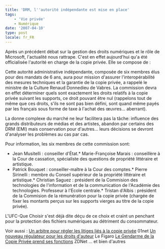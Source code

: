 ```yaml
---
title: 'DRM, l''autorité indépendante est mise en place'
tags:
    - 'Vie privée'
    - Numérique
date: '2007-04-10'
type: post
locale: fr_FR
---
```


Après un précédent débat sur la gestion des droits numériques et le rôle de Microsoft, l'actualité nous rattrape. C'est en effet aujourd'hui qu'a été officialisée l'autorité en charge de la copie privée. Elle se compose de&nbsp;:

Cette autorité administrative indépendante, composée de six membres élus pour des mandats de 6 ans, aura pour mission d'assurer l'interopérabilité des mesures techniques et la garantie de la copie privée, a rappelé le ministre de la Culture Renaud Donnedieu de Vabres. La commission devra en effet déterminer quels sont exactement les droits relatifs à la copie privée suivant les supports, ce droit pouvant être nul (rappelons tout de même que ces droits, s'ils ne sont pas bien défini, sont quand même payés par les français sous forme de taxe à l'achat des œuvres… aberrant).

La donne complexe du marché ne leur facilitera pas la t&acirc;che: influence des grands distributeurs de médias et des artistes, abandon par certains des DRM (EMI) mais conservation pour d'autres… leurs décisions se devront d'analyser les problèmes au cas par cas.

Pour information, les six membres de cette commission sont:

*   Jean Musitelli&nbsp;: conseiller d'État.*   Marie-Françoise Marais&nbsp;: conseillère à la Cour de cassation, spécialiste des questions de propriété littéraire et artistique.
*   Patrick Bouquet&nbsp;: conseiller-maître à la Cour des comptes.*   Pierre Sirinelli&nbsp;: membre du Conseil supérieur de la propriété littéraire et artistique.*   Christian Saguez&nbsp;: président de la Commision des technologies de l'information et de la communication de l'Académie des technologies. Professeur à l'Ecole centrale.*   Tristan d'Albis&nbsp;: président de la Commision de la rémunération pour la copie privée (chargée de fixer les montants perçus sur les supports vierges au titre de la copie privée).

L'UFC-Que Choisir s'est déjà dite déçu de ce choix et craint un penchant pour la protection des fichiers numériques au détriment du consommateur.

Voir aussi&nbsp;:
[Un arbitre pour régler les litiges liés à la copie privée](http://www.01net.com/editorial/345814/un-arbitre-pour-regler-les-litiges-lies-a-la-copie-privee/) 01net
[Un nouveau régulateur pour les droits d'auteur](http://www.lefigaro.fr/medias/20070407.FIG000001150_un_nouveau_regulateur_pour_les_droits_d_auteur.html) Le Figaro
[Le Gendarme de la Copie Privée prend ses fonctions](http://www.zdnet.fr/actualites/le-gendarme-de-la-copie-privee-prend-ses-fonctions-39368521.htm) ZDNet
… et bien d'autres
